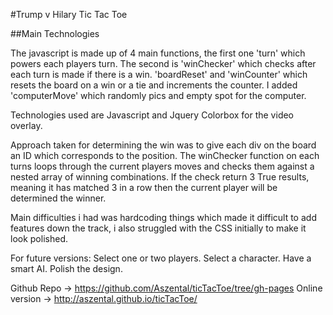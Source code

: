 #Trump v Hilary Tic Tac Toe

##Main Technologies

The javascript is made up of 4 main functions, the first one 'turn' which powers each players turn. The second is 'winChecker' which checks after each turn is made if there is a win. 'boardReset' and 'winCounter' which resets the board on a win or a tie and increments the counter. I added 'computerMove' which randomly pics and empty spot for the computer.

Technologies used are Javascript and Jquery Colorbox for the video overlay.  

Approach taken for determining the win was to give each div on the board an ID which corresponds to the position. The winChecker function on each turns loops through the current players moves and checks them against a nested array of winning combinations. If the check return 3 True results, meaning it has matched 3 in a row then the current player will be determined the winner. 

Main difficulties i had was hardcoding things which made it difficult to add features down the track, i also struggled with the CSS initially to make it look polished.

For future versions:
  Select one or two players.
  Select a character.
  Have a smart AI.
  Polish the design.

Github Repo -> https://github.com/Aszental/ticTacToe/tree/gh-pages
Online version -> http://aszental.github.io/ticTacToe/
